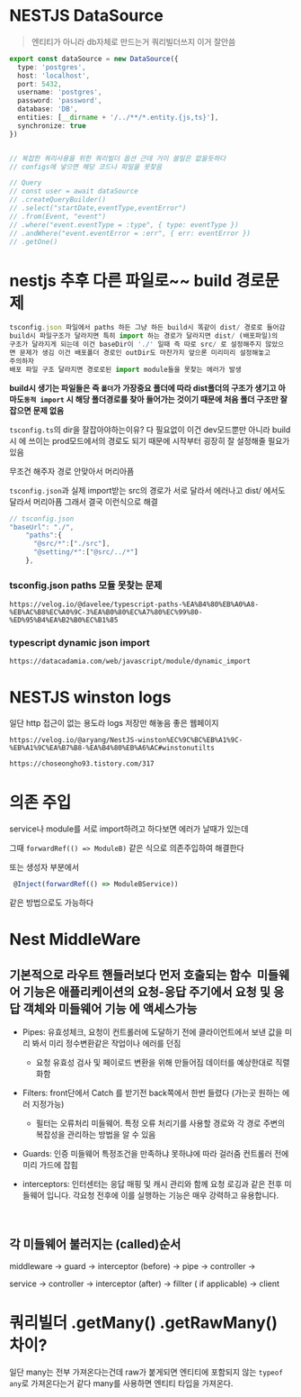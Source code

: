 # NESTJS DataSource

> 엔티티가 아니라 db자체로 만드는거 쿼리빌더쓰지 이거 잘안씀

```typescript
export const dataSource = new DataSource({
  type: 'postgres',
  host: 'localhost',
  port: 5432,
  username: 'postgres',
  password: 'password',
  database: 'DB',
  entities: [__dirname + '/../**/*.entity.{js,ts}'],
  synchronize: true
})


// 복잡한 쿼리사용을 위한 쿼리빌더 옵션 근데 거이 쓸일은 없을듯하다 
// configs에 넣으면 해당 코드나 파일을 못찾음 

// Query
// const user = await dataSource
// .createQueryBuilder()
// .select("startDate,eventType,eventError")
// .from(Event, "event")
// .where("event.eventType = :type", { type: eventType })
// .andWhere("event.eventError = :err", { err: eventError })
// .getOne()
```

# nestjs 추후 다른 파일로~~ build 경로문제

```typescript
tsconfig.json 파일에서 paths 하든 그냥 하든 build시 똑같이 dist/ 경로로 들어감 
build시 파일구조가 달라지면 특히 import 하는 경로가 달라지면 dist/ (배포파일)의 
구조가 달라지게 되는데 이건 baseDir이 './' 일때 즉 따로 src/ 로 설정해주지 않았으
면 문제가 생김 이건 배포폴더 경로인 outDir도 마찬가지 앞으론 미리미리 설정해놓고
주의하자 
배포 파일 구조 달라지면 경로로된 import module들을 못찾는 에러가 발생 
```

**build시 생기는 파일들은 즉 `폴더`가 가장중요 폴더에 따라 dist폴더의 구조가 생기고 아마도`동적 import` 시 해당 폴더경로를 찾아 들어가는 것이기 때문에 처음 폴더 구조만 잘 잡으면 문제 없음**

`tsconfig.ts`의 dir을 잘잡아야하는이유? 다 필요없이 이건 dev모드뿐만 아니라 build시 에 쓰이는 prod모드에서의 경로도 되기 때문에 시작부터 굉장히 잘 설정해줄 필요가있음

무조건 해주자 경로 안맞아서 머리아픔

`tsconfig.json`과 실제 import받는 src의 경로가 서로 달라서 에러나고 dist/ 에서도 달라서 머리아픔 그래서 결국 이런식으로 해결

```typescript
// tsconfig.json
"baseUrl": "./",
    "paths":{
      "@src/*":["./src"],
      "@setting/*":["@src/../*"]
    },
```

### tsconfig.json paths 모듈 못찾는 문제

```
https://velog.io/@davelee/typescript-paths-%EA%B4%80%EB%A0%A8-%EB%AC%B8%EC%A0%9C-3%EA%B0%80%EC%A7%80%EC%99%80-%ED%95%B4%EA%B2%B0%EC%B1%85
```

### typescript dynamic json import

```
https://datacadamia.com/web/javascript/module/dynamic_import
```

# NESTJS winston logs

일단 http 접근이 없는 용도라 logs 저장만 해놓음 좋은 웹페이지

```
https://velog.io/@aryang/NestJS-winston%EC%9C%BC%EB%A1%9C-%EB%A1%9C%EA%B7%B8-%EA%B4%80%EB%A6%AC#winstonutilts
```

```
https://choseongho93.tistory.com/317
```

# 의존 주입

service나 module를 서로 import하려고 하다보면 에러가 날때가 있는데 

그때 `forwardRef(() => ModuleB)` 같은 식으로 의존주입하여 해결한다

또는 생성자 부분에서 

```typescript
 @Inject(forwardRef(() => ModuleBService))
```

같은 방법으로도 가능하다 

# Nest MiddleWare

## 기본적으로 라우트 핸들러보다 먼저 호출되는 함수  미들웨어 기능은 애플리케이션의 요청-응답 주기에서 요청 및 응답 객체와 미들웨어 기능 에 액세스가능

- Pipes: 유효성체크, 요청이 컨트롤러에 도달하기 전에 클라이언트에서 보낸 값을 미리 봐서 미리 정수변환같은 작업이나 에러를 던짐
  
  - 요청 유효성 검사 및 페이로드 변환을 위해 만들어짐 데이터를 예상한대로 직렬화함

- Filters:  front단에서 Catch 를 받기전 back쪽에서 한번 들렸다 (가는곳 원하는 에러 지정가능)
  
  - 필터는 오류처리 미들웨어. 특정 오류 처리기를 사용할 경로와 각 경로 주변의 복잡성을 관리하는 방법을 알 수 있음

- Guards: 인증 미들웨어 특정조건을 만족하냐 못하냐에 따라 걸러줌 컨트롤러 전에 미리 가드에 잡힘 

- interceptors: 인터센터는 응답 매핑 및 캐시 관리와 함께 요청 로깅과 같은 전후 미들웨어 입니다. 각요청 전후에 이를 실행하는 기능은 매우 강력하고 유용합니다.

    

## 각 미들웨어 불러지는 (called)순서

middleware -> guard -> interceptor (before) -> pipe -> controller ->

service -> controller -> interceptor (after) -> fillter ( if applicable) -> client

# 쿼리빌더 .getMany() .getRawMany() 차이?

일단 many는 전부 가져온다는건데 raw가 붙게되면 엔티티에 포함되지 않는 `typeof any`로 가져온다는거 같다 many를 사용하면 엔티티 타입을 가져온다. 
